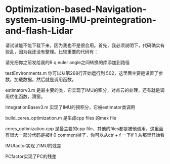 # Optimization-based-Navigation-system-using-IMU-preintegration-and-flash-Lidar

请试试能不能下载下来，因为我也不是很会用。首先，我必须说明下，代码确实有些乱，因为我还没有整理。比较重要的代码有：

请先把你之前发给我的R q euler angle之间转换的库添加到路径

testEnvironments.m 你可以从第268行开始运行到 502，这里面主要是设置了参数，加载数据，然后就是调用函数。

estimatorv3.m 是最主要的类，它实现了IMU的积分，对点云的处理，还有就是调用优化函数，滑窗。

IntegrationBasev3.m 实现了IMU的预积分，它被estimator类调用

build_ceres_optimization.m 是生成cpp files 的mex file

ceres_optimization.cpp 是最主要的cpp file，其他的files都是被他调用，这里面有很大一部分代码是被if 0 comment掉了，你可以从ctr + f 一下if 1 从那里开始看

IMUfactor实现了IMU的残差

PCfactor实现了PC的残差
